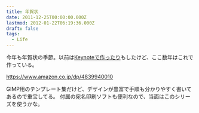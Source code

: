 ```yaml
---
title: 年賀状
date: 2011-12-25T00:00:00.000Z
lastmod: 2012-01-22T06:19:36.000Z
draft: false
tags:
  - Life
---
```


今年も年賀状の季節。以前は[Keynoteで作ったり](/posts/20091223/p01)もしたけど、ここ数年はこれで作っている。

<https://www.amazon.co.jp/dp/4839940010>

GIMP用のテンプレート集だけど、デザインが豊富で手順も分かりやすく書いてあるので重宝してる。 付属の宛名印刷ソフトも便利なので、当面はこのシリーズを使うかな。
